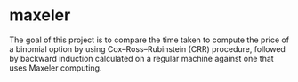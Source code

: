 # maxeler
 The goal of this project is to compare the time taken to compute the price of a binomial option by using Cox–Ross–Rubinstein (CRR) procedure, followed by backward induction calculated on a regular machine against one that uses Maxeler computing. 
